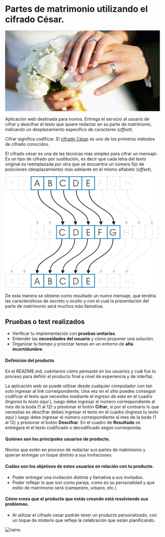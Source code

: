 # Partes de matrimonio utilizando el cifrado César.
![manos](img/manos.png)

Aplicación web destinada para novios. Entrega el servicio al usuario de cifrar y descifrar el texto que quiere redactar en su parte de matrimonio, indicando un desplazamiento específico de caracteres (_offset_).


Cifrar significa codificar. El [cifrado César](https://en.wikipedia.org/wiki/Caesar_cipher) es uno de los primeros métodos de cifrado conocidos. 



El cifrado césar es una de las técnicas más simples para cifrar un mensaje. Es un tipo de cifrado por sustitución, es decir que cada letra del texto original es reemplazada por otra que se encuentra un número fijo de posiciones (desplazamiento) más adelante en el mismo alfabeto (_offset_).

![cifrador](img/cifrador_cesar.png)

De esta manera se obtiene como resultado un nuevo mensaje, que tendría las características de secreto u oculto y con el cual la presentación del parte de matrimonio será muchos más llamativa.

## Pruebas o test realizados 


- Verificar tu implementación con **pruebas unitarias**.
- Entender las **necesidades del usuario** y cómo proponer una solución.
- Organizar tu tiempo y priorizar tareas en un entorno de **alta incertidumbre**.



#### Definición del producto

En el README.md, cuéntanos cómo pensaste en los usuarios y cuál fue tu proceso para definir el producto final a nivel de experiencia y de interfaz.


La aplicación web se puede utilizar desde cualquier computador con tan solo ingresar al link correspondiente.
Una vez en el sitio puedes conseguir codificar el texto que necesites mediante el ingreso de este en el cuadro (*Ingresa tu texto aquí* ), luego debe ingresar el número correspondiente al mes de la boda (1 al 12) y presionar el botón **Cifrar**, si por el contrario lo que necesitas es descifrar debes ingresar el texto en el cuadro (*Ingresa tu texto aquí* ) luego debe ingresar el número correspondiente al mes de la boda (1 al 12) y presionar el botón **Descifrar**. En el cuadro de **Resultado** se entregará el el texto codificado o decodificado según corresponda.

#### Quiénes son los principales usuarios de producto.

Novios que estén en proceso de redactar sus partes de matrimonio y quieran entregar un toque distinto a sus invitaciones.

#### Cuáles son los objetivos de estos usuarios en relación con tu producto.
- Poder entregar una invitación distinta y llamativa a sus invitados.
- Poder reflejar lo que son como pareja, como es su personalidad y que estilo de matrimonio será (campestre, urbano, etc.)

#### Cómo crees que el producto que estás creando está resolviendo sus problemas.
- Al utilizar el cifrado cesar podrán tener un producto personalizado, con un toque de misterio que refleje la celebración que están planificando.

![ramo](img/ramo.png)